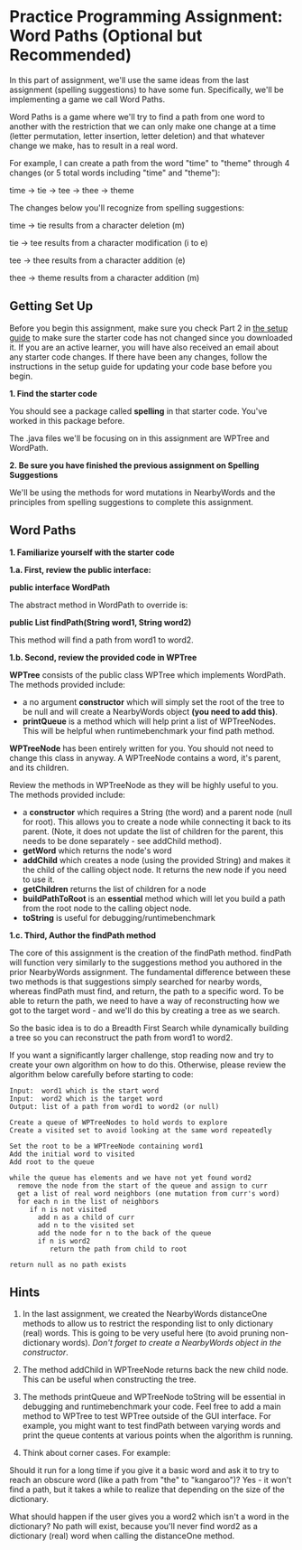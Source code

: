# Practice Programming Assignment: Word Paths (Optional but Recommended)

In this part of assignment, we'll use the same ideas from the last assignment (spelling suggestions) to have some fun. Specifically, we'll be implementing a game we call Word Paths. 

Word Paths is a game where we'll try to find a path from one word to another with the restriction that we can only make one change at a time (letter permutation, letter insertion, letter deletion) and that whatever change we make, has to result in a real word.

For example, I can create a path from the word "time" to "theme" through 4 changes (or 5 total words including "time" and "theme"):

time -> tie -> tee -> thee -> theme

The changes below you'll recognize from spelling suggestions:

time -> tie     results from a character deletion (m)

tie -> tee      results from a character modification (i to e)

tee -> thee     results from a character addition (e)

thee -> theme   results from a character addition (m)

## Getting Set Up
Before you begin this assignment, make sure you check Part 2 in [the setup guide](https://www.coursera.org/learn/data-structures-optimizing-performance/supplement/amsdH/setting-up-java-eclipse-and-the-starter-code) to make sure the starter code has not changed since you downloaded it. If you are an active learner, you will have also received an email about any starter code changes. If there have been any changes, follow the instructions in the setup guide for updating your code base before you begin.     

__1. Find the starter code__

You should see a package called __spelling__ in that starter code. You've worked in this package before.

The .java files we'll be focusing on in this assignment are WPTree and WordPath.

__2. Be sure you have finished the previous assignment on Spelling Suggestions__

We'll be using the methods for word mutations in NearbyWords and the principles from spelling suggestions to complete this assignment.

## Word Paths
__1. Familiarize yourself with the starter code__

__1.a. First, review the public interface:__

__public interface WordPath__

The abstract method in WordPath to override is:

__public List<String> findPath(String word1, String word2)__

This method will find a path from word1 to word2.

__1.b. Second, review the provided code in WPTree__

__WPTree__ consists of the public class WPTree which implements WordPath. The methods provided include:
- a no argument __constructor__ which will simply set the root of the tree to be null and will create a NearbyWords object __(you need to add this)__.
- __printQueue__ is a method which will help print a list of WPTreeNodes. This will be helpful when runtimebenchmark your find path method.

__WPTreeNode__ has been entirely written for you. You should not need to change this class in anyway. A WPTreeNode contains a word, it's parent, and its children.

Review the methods in WPTreeNode as they will be highly useful to you.  The methods provided include:
- a __constructor__ which requires a String (the word) and a parent node (null for root). This allows you to create a node while connecting it back to its parent. (Note, it does not update the list of children for the parent, this needs to be done separately - see addChild method).
- __getWord__ which returns the node's word
- __addChild__ which creates a node (using the provided String) and makes it the child of the calling object node.  It returns the new node if you need to use it.
- __getChildren__ returns the list of children for a node
- __buildPathToRoot__ is an __essential__ method which will let you build a path from the root node to the calling object node.
- __toString__ is useful for debugging/runtimebenchmark

__1.c. Third, Author the findPath method__

The core of this assignment is the creation of the findPath method. findPath will function very similarly to the suggestions method you authored in the prior NearbyWords assignment. The fundamental difference between these two methods is that suggestions simply searched for nearby words, whereas findPath must find, and return, the path to a specific word. To be able to return the path, we need to have a way of reconstructing how we got to the target word - and we'll do this by creating a tree as we search.

So the basic idea is to do a Breadth First Search while dynamically building a tree so you can reconstruct the path from word1 to word2.

If you want a significantly larger challenge, stop reading now and try to create your own algorithm on how to do this. Otherwise, please review the algorithm below carefully before starting to code:

```
Input:  word1 which is the start word
Input:  word2 which is the target word
Output: list of a path from word1 to word2 (or null)

Create a queue of WPTreeNodes to hold words to explore
Create a visited set to avoid looking at the same word repeatedly

Set the root to be a WPTreeNode containing word1
Add the initial word to visited
Add root to the queue 

while the queue has elements and we have not yet found word2
  remove the node from the start of the queue and assign to curr
  get a list of real word neighbors (one mutation from curr's word)
  for each n in the list of neighbors
     if n is not visited
       add n as a child of curr 
       add n to the visited set
       add the node for n to the back of the queue
       if n is word2
          return the path from child to root

return null as no path exists
```

## Hints
1. In the last assignment, we created the NearbyWords distanceOne methods to allow us to restrict the responding list to only dictionary (real) words. This is going to be very useful here (to avoid pruning non-dictionary words).  _Don't forget to create a NearbyWords object in the constructor_.

2. The method addChild in WPTreeNode returns back the new child node. This can be useful when constructing the tree.

3. The methods printQueue and WPTreeNode toString will be essential in debugging and runtimebenchmark your code. Feel free to add a main method to WPTree to test WPTree outside of the GUI interface. For example, you might want to test findPath between varying words and print the queue contents at various points when the algorithm is running.

4. Think about corner cases. For example: 

Should it run for a long time if you give it a basic word and ask it to try to reach an obscure word (like a path from "the" to "kangaroo")?  Yes - it won't find a path, but it takes a while to realize that depending on the size of the dictionary.

What should happen if the user gives you a word2 which isn't a word in the dictionary?  No path will exist, because you'll never find word2 as a dictionary (real) word when calling the distanceOne method.